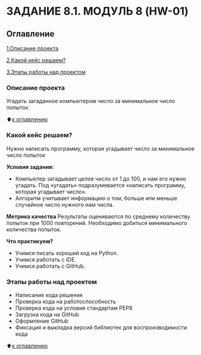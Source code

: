 # ЗАДАНИЕ 8.1. МОДУЛЬ 8 (HW-01)

## Оглавление
[1.Описание проекта](https://github.com/Alexandrchernov87/HW_01/blob/main/README.md#Описание-проекта)

[2.Какой кейс решаем?](https://github.com/Alexandrchernov87/HW_01/blob/main/README.md#Какой-кейс-решаем?)

[3.Этапы работы над проектом](https://github.com/Alexandrchernov87/HW_01/blob/main/README.md#Этапы-работы-над-проектом)



### Описание проекта
Угадать загаданное компьютером число за минимальное число попыток.

:arrow_up:[к оглавлению](https://github.com/Alexandrchernov87/HW_01/blob/main/README.md#Оглавление)


### Какой кейс решаем?
Нужно написать программу, которая угадывает число за минимальное число попыток

**Условия задания:**
- Компьютер загадывает целое число от 1 до 100, и нам его нужно угадать. Под «угадать» подразумевается «написать программу, которая угадывает число».
- Алгоритм учитывает информацию о том, больше или меньше случайное число нужного нам числа.

**Метрика качества**
Результаты оцениваются по среднему количеству попыток при 1000 повторений. Необходимо добиться минимального количества попыток.

**Что практикуем?**
- Учимся писать хороший код на Python.
- Учимся работать с IDE.
- Учимся работать с GitHub.


### Этапы работы над проектом
- Написание кода решения
- Проверка кода на работоспособность 
- Проверка кода на условия стандартам PEP8
- Загрузка кода на GitHub
- Оформление GitHub
- Фиксация и выкладка версий библиотек для воспроизводимости кода

:arrow_up:[к оглавлению](https://github.com/Alexandrchernov87/HW_01/blob/main/README.md#Оглавление)
